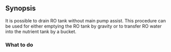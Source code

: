 ## Synopsis
It is possible to drain RO tank without main pump assist. This procedure can be used for either emptying the RO tank by gravity or
to transfer RO water into the nutrient tank by a bucket.

### What to do

